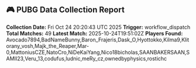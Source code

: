 ## 🎮 PUBG Data Collection Report
**Collection Date:** Fri Oct 24 20:20:43 UTC 2025
**Trigger:** workflow_dispatch
**Total Matches:** 49
**Latest Match:** 2025-10-24T19:51:02Z
**Players Found:** Avocado7894,BadNameBunny,Baron_Frajeris,Dask_O,Hyottokko,Kilma9,Klitorany_vosh,Majk_the_Reaper,Mar-0,MattoniusCZE,NatoCro,NiDeKaiYang,Nico18bicholas,SAANBAKERSAAN,SAMII23,Veru_13,codufus,ludnic,meRy_cz,ownedbyphysics,rostichc
